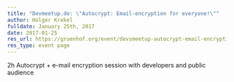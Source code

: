 ```yaml
---
title: "Devmeetup.de: \"Autocrypt: Email-encryption for everyone!\""
author: Holger Krekel
fulldate: January 25th, 2017
date: 2017-01-25
res_url: https://gruenhof.org/event/devsmeetup-autocrypt-email-encryption-for-everyone/
res_type: event page
---
```

2h Autocrypt + e-mail encryption session with developers and public audience
